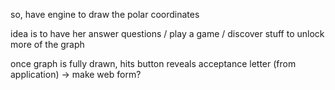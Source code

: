

so, have engine to draw the polar coordinates

idea is to have her answer questions / play a game / discover stuff to unlock more of the graph

once graph is fully drawn, hits button
reveals acceptance letter (from application)
-> make web form?